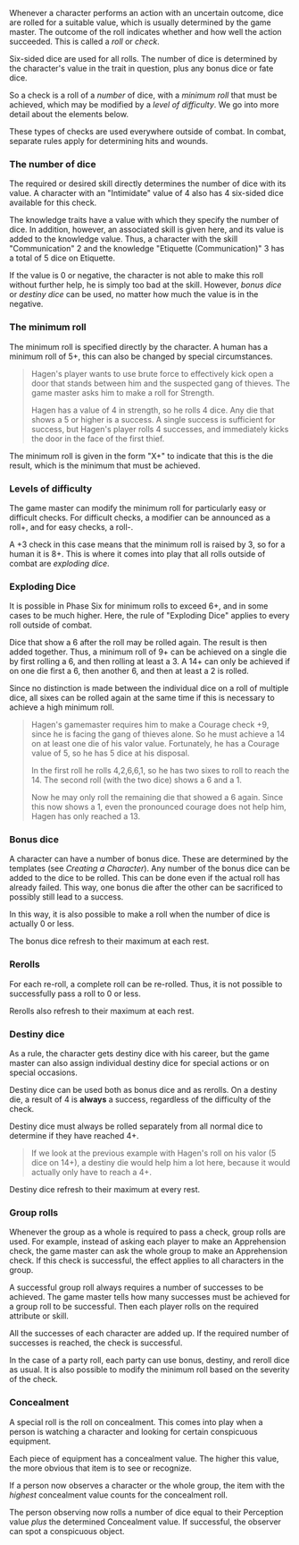Whenever a character performs an action with an uncertain outcome, dice are rolled for a suitable value, which is usually determined by the game master. The outcome of the roll indicates whether and how well the action succeeded. This is called a *roll* or *check*.

Six-sided dice are used for all rolls. The number of dice is determined by the character's value in the trait in question, plus any bonus dice or fate dice. 

So a check is a roll of a *number* of dice, with a *minimum roll* that must be achieved, which may be modified by a *level of difficulty*. We go into more detail about the elements below.

These types of checks are used everywhere outside of combat. In combat, separate rules apply for determining hits and wounds.

### The number of dice

The required or desired skill directly determines the number of dice with its value. A character with an "Intimidate" value of 4 also has 4 six-sided dice available for this check.

The knowledge traits have a value with which they specify the number of dice. In addition, however, an associated skill is given here, and its value is added to the knowledge value. Thus, a character with the skill "Communication" 2 and the knowledge "Etiquette (Communication)" 3 has a total of 5 dice on Etiquette.

If the value is 0 or negative, the character is not able to make this roll without further help, he is simply too bad at the skill. However, *bonus dice* or *destiny dice* can be used, no matter how much the value is in the negative.

### The minimum roll

The minimum roll is specified directly by the character. A human has a minimum roll of 5+, this can also be changed by special circumstances.

> Hagen's player wants to use brute force to effectively kick open a door that stands between him and the suspected gang of thieves. The game master asks him to make a roll for Strength.
>
>Hagen has a value of 4 in strength, so he rolls 4 dice. Any die that shows a 5 or higher is a success. A single success is sufficient for success, but Hagen's player rolls 4 successes, and immediately kicks the door in the face of the first thief.

The minimum roll is given in the form "X+" to indicate that this is the die result, which is the minimum that must be achieved. 

### Levels of difficulty

The game master can modify the minimum roll for particularly easy or difficult checks. For difficult checks, a modifier can be announced as a roll+, and for easy checks, a roll-.

A +3 check in this case means that the minimum roll is raised by 3, so for a human it is 8+. This is where it comes into play that all rolls outside of combat are *exploding dice*.

### Exploding Dice

It is possible in Phase Six for minimum rolls to exceed 6+, and in some cases to be much higher. Here, the rule of "Exploding Dice" applies to every roll outside of combat.

Dice that show a 6 after the roll may be rolled again. The result is then added together. Thus, a minimum roll of 9+ can be achieved on a single die by first rolling a 6, and then rolling at least a 3. A 14+ can only be achieved if on one die first a 6, then another 6, and then at least a 2 is rolled. 

Since no distinction is made between the individual dice on a roll of multiple dice, all sixes can be rolled again at the same time if this is necessary to achieve a high minimum roll.

> Hagen's gamemaster requires him to make a Courage check +9, since he is facing the gang of thieves alone. So he must achieve a 14 on at least one die of his valor value. Fortunately, he has a Courage value of 5, so he has 5 dice at his disposal. 
>
> In the first roll he rolls 4,2,6,6,1, so he has two sixes to roll to reach the 14. The second roll (with the two dice) shows a 6 and a 1. 
>
> Now he may only roll the remaining die that showed a 6 again. Since this now shows a 1, even the pronounced courage does not help him, Hagen has only reached a 13.

### Bonus dice

A character can have a number of bonus dice. These are determined by the templates (see *Creating a Character*). Any number of the bonus dice can be added to the dice to be rolled. This can be done even if the actual roll has already failed. This way, one bonus die after the other can be sacrificed to possibly still lead to a success.

In this way, it is also possible to make a roll when the number of dice is actually 0 or less.

The bonus dice refresh to their maximum at each rest. 

### Rerolls

For each re-roll, a complete roll can be re-rolled. Thus, it is not possible to successfully pass a roll to 0 or less.

Rerolls also refresh to their maximum at each rest.

### Destiny dice

As a rule, the character gets destiny dice with his career, but the game master can also assign individual destiny dice for special actions or on special occasions.

Destiny dice can be used both as bonus dice and as rerolls. On a destiny die, a result of 4 is **always** a success, regardless of the difficulty of the check.

Destiny dice must always be rolled separately from all normal dice to determine if they have reached 4+.

> If we look at the previous example with Hagen's roll on his valor (5 dice on 14+), a destiny die would help him a lot here, because it would actually only have to reach a 4+.

Destiny dice refresh to their maximum at every rest. 

### Group rolls

Whenever the group as a whole is required to pass a check, group rolls are used. For example, instead of asking each player to make an Apprehension check, the game master can ask the whole group to make an Apprehension check. If this check is successful, the effect applies to all characters in the group.

A successful group roll always requires a number of successes to be achieved. The game master tells how many successes must be achieved for a group roll to be successful. Then each player rolls on the required attribute or skill. 

All the successes of each character are added up. If the required number of successes is reached, the check is successful.

In the case of a party roll, each party can use bonus, destiny, and reroll dice as usual. It is also possible to modify the minimum roll based on the severity of the check.

### Concealment

A special roll is the roll on concealment. This comes into play when a person is watching a character and looking for certain conspicuous equipment. 

Each piece of equipment has a concealment value. The higher this value, the more obvious that item is to see or recognize. 

If a person now observes a character or the whole group, the item with the *highest* concealment value counts for the concealment roll. 

The person observing now rolls a number of dice equal to their Perception value *plus* the determined Concealment value. If successful, the observer can spot a conspicuous object.
